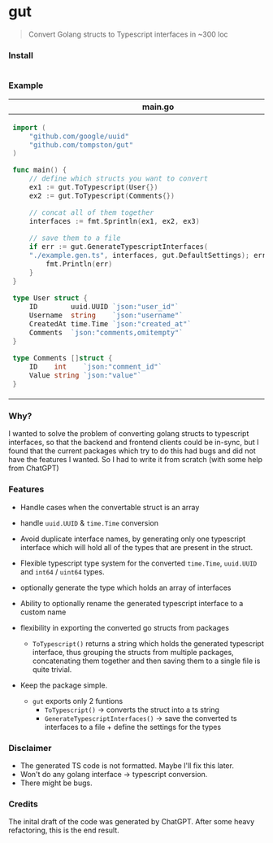 # gut

> Convert Golang structs to Typescript interfaces in ~300 loc

### Install

```bash

```

<!-- ### Example

```go
import (
	"github.com/google/uuid"
	"github.com/tompston/gut"
)

func main() {
	// define which structs you want to convert
	ex1 := gut.ToTypescript(User{})
	ex2 := gut.ToTypescript(Comments{})

	// concat all of them together
	interfaces := fmt.Sprintln(ex1, ex2, ex3)

    // save them to a file
	if err := gut.GenerateTypescriptInterfaces(
        "./example.gen.ts", interfaces, gut.DefaultSettings); err != nil {
		fmt.Println(err)
	}
}

type User struct {
	ID        uuid.UUID `json:"user_id"`
	Username  string    `json:"username"`
	CreatedAt time.Time `json:"created_at"`
	Comments  `json:"comments,omitempty"`
}

type Comments []struct {
	ID    int    `json:"comment_id"`
	Value string `json:"value"`
}
``` -->

### Example

<table>
<thead><tr><th>main.go</th><th>example.gen.ts</th></tr></thead>
<tbody>
<tr><td>

```go
import (
	"github.com/google/uuid"
	"github.com/tompston/gut"
)

func main() {
	// define which structs you want to convert
	ex1 := gut.ToTypescript(User{})
	ex2 := gut.ToTypescript(Comments{})

	// concat all of them together
	interfaces := fmt.Sprintln(ex1, ex2, ex3)

    // save them to a file
	if err := gut.GenerateTypescriptInterfaces(
    "./example.gen.ts", interfaces, gut.DefaultSettings); err != nil {
		fmt.Println(err)
	}
}

type User struct {
	ID        uuid.UUID `json:"user_id"`
	Username  string    `json:"username"`
	CreatedAt time.Time `json:"created_at"`
	Comments  `json:"comments,omitempty"`
}

type Comments []struct {
	ID    int    `json:"comment_id"`
	Value string `json:"value"`
}
```

</td><td>

```ts
export type UuidType = string
export type BigIntType = BigInt
export type DateType = Date


export interface User {
  user_id: UuidType
  username: string
  created_at: DateType
  comments?: {
    comment_id: number
    value: string
  }[]
}

export type CommentsArray = Comments[]

export interface Comments {
  comment_id: number
  value: string
}

export interface MyRandomStruct {
  MyFloat: number
  MyInterface: any
  ex_1: { [key: string]: { [key: string]: string } }
  int_array: number[]
  opt_str_array?: string[]
}

```

</td></tr>
</tbody></table>

### Why?

I wanted to solve the problem of converting golang structs to typescript interfaces, so that the backend and frontend clients could be in-sync, but I found that the current packages which try to do this had bugs and did not have the features I wanted. So I had to write it from scratch (with some help from ChatGPT)

### Features

  - Handle cases when the convertable struct is an array
  - handle `uuid.UUID` & `time.Time` conversion
  - Avoid duplicate interface names, by generating only one typescript interface which will hold all of the types that are present in the struct.
  
  - Flexible typescript type system for the converted `time.Time`, `uuid.UUID` and `int64` / `uint64` types.
  - optionally generate the type which holds an array of interfaces
  - Ability to optionally rename the generated typescript interface to a custom name
  - flexibility in exporting the converted go structs from packages  
      - `ToTypescript()` returns a string which holds the generated typescript interface, thus grouping the structs from multiple packages, concatenating them together and then saving them to a single file is quite trivial.
  - Keep the package simple.
    - `gut` exports only 2 funtions
      - `ToTypescript()` -> converts the struct into a ts string
      - `GenerateTypescriptInterfaces()` -> save the converted ts interfaces to a file + define the settings for the types

### Disclaimer

- The generated TS code is not formatted. Maybe I'll fix this later.
- Won't do any golang interface -> typescript conversion.
- There might be bugs.

### Credits

The inital draft of the code was generated by ChatGPT. After some heavy refactoring, this is the end result.




<!-- 

## Creating a package


go mod init github.com/tompston/gut


 -->